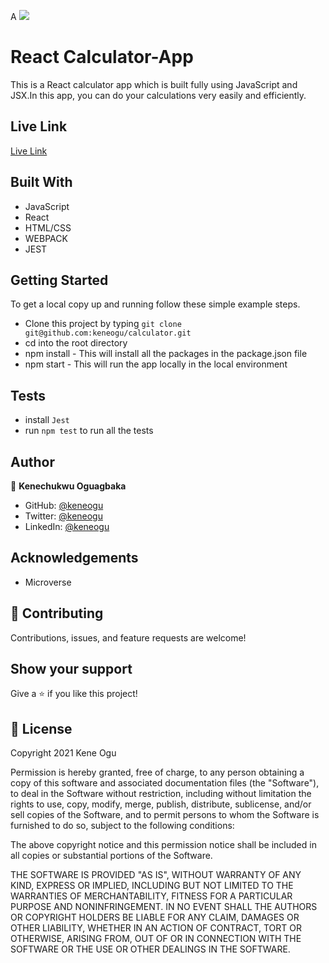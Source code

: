 A  ![](https://img.shields.io/badge/Microverse-blueviolet)

# React Calculator-App

This is a React calculator app which is built fully using JavaScript and JSX.In this app, you can do your calculations very easily and efficiently.

## Live Link

[Live Link](https://calculator-kene.herokuapp.com/)

## Built With

- JavaScript
- React
- HTML/CSS
- WEBPACK
- JEST

## Getting Started

To get a local copy up and running follow these simple example steps.

- Clone this project by typing ```git clone git@github.com:keneogu/calculator.git```
- cd into the root directory
- npm install - This will install all the packages in the package.json file
- npm start - This will run the app locally in the local environment

## Tests

- install `Jest`
- run `npm test` to run all the tests

## Author

👤 **Kenechukwu Oguagbaka**

- GitHub: [@keneogu](https://github.com/keneogu)
- Twitter: [@keneogu](https://twitter.com/keneogu)
- LinkedIn: [@keneogu](https://www.linkedin.com/in/kene-ogu/)


## Acknowledgements
- Microverse

## 🤝 Contributing

Contributions, issues, and feature requests are welcome!


## Show your support

Give a ⭐️ if you like this project!

## 📝 License

Copyright 2021 Kene Ogu

Permission is hereby granted, free of charge, to any person obtaining a copy of this software and associated documentation files (the "Software"), to deal in the Software without restriction, including without limitation the rights to use, copy, modify, merge, publish, distribute, sublicense, and/or sell copies of the Software, and to permit persons to whom the Software is furnished to do so, subject to the following conditions:

The above copyright notice and this permission notice shall be included in all copies or substantial portions of the Software.

THE SOFTWARE IS PROVIDED "AS IS", WITHOUT WARRANTY OF ANY KIND, EXPRESS OR IMPLIED, INCLUDING BUT NOT LIMITED TO THE WARRANTIES OF MERCHANTABILITY, FITNESS FOR A PARTICULAR PURPOSE AND NONINFRINGEMENT. IN NO EVENT SHALL THE AUTHORS OR COPYRIGHT HOLDERS BE LIABLE FOR ANY CLAIM, DAMAGES OR OTHER LIABILITY, WHETHER IN AN ACTION OF CONTRACT, TORT OR OTHERWISE, ARISING FROM, OUT OF OR IN CONNECTION WITH THE SOFTWARE OR THE USE OR OTHER DEALINGS IN THE SOFTWARE.